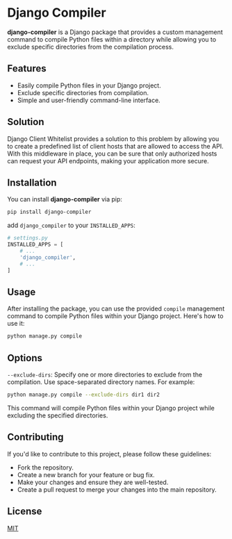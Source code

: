 # Django Compiler

**django-compiler** is a Django package that provides a custom management command to compile Python files within a directory while allowing you to exclude specific directories from the compilation process.

## Features

- Easily compile Python files in your Django project.
- Exclude specific directories from compilation.
- Simple and user-friendly command-line interface.


## Solution
Django Client Whitelist provides a solution to this problem by allowing you to create a predefined list of client hosts that are allowed to access the API. With this middleware in place, you can be sure that only authorized hosts can request your API endpoints, making your application more secure.

## Installation
You can install **django-compiler** via pip:

```bash
pip install django-compiler
```
add `django_compiler` to your `INSTALLED_APPS`:

```python
# settings.py
INSTALLED_APPS = [
    # ...
    'django_compiler',
    # ...
]
```

## Usage

After installing the package, you can use the provided `compile` management command to compile Python files within your Django project. Here's how to use it:

```bash
python manage.py compile
```

## Options

`--exclude-dirs`: Specify one or more directories to exclude from the compilation. Use space-separated directory names. For example:

```bash
python manage.py compile --exclude-dirs dir1 dir2
```

This command will compile Python files within your Django project while excluding the specified directories.

## Contributing

If you'd like to contribute to this project, please follow these guidelines:

- Fork the repository.
- Create a new branch for your feature or bug fix.
- Make your changes and ensure they are well-tested.
- Create a pull request to merge your changes into the main repository.

## License

[MIT](https://choosealicense.com/licenses/mit/)
